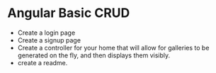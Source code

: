 # Angular Basic CRUD
* Create a login page
* Create a signup page
* Create a controller for your home that will allow for galleries to be generated on the fly, and then displays them visibly.
* create a readme.
